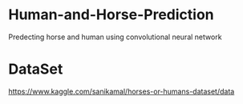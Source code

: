 # Human-and-Horse-Prediction
Predecting horse and human using convolutional neural network

# DataSet 
https://www.kaggle.com/sanikamal/horses-or-humans-dataset/data
